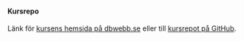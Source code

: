 #### Kursrepo

Länk för [kursens hemsida på dbwebb.se](https://dbwebb.se/kurser/design-v2) eller till [kursrepot på GitHub](https://github.com/dbwebb-se/design).
